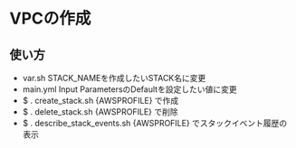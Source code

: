 # VPCの作成

## 使い方
- var.sh STACK_NAMEを作成したいSTACK名に変更
- main.yml Input ParametersのDefaultを設定したい値に変更
- $ . create_stack.sh {AWSPROFILE} で作成
- $ . delete_stack.sh {AWSPROFILE} で削除
- $ . describe_stack_events.sh {AWSPROFILE} でスタックイベント履歴の表示
